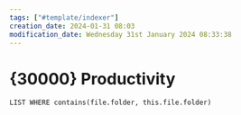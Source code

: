 ```yaml
---
tags: ["#template/indexer"]
creation_date: 2024-01-31 08:03
modification_date: Wednesday 31st January 2024 08:33:38
---
```


# {30000} Productivity
```dataview 
LIST WHERE contains(file.folder, this.file.folder)
```